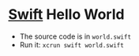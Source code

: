 # [Swift](https://developer.apple.com/library/ios/documentation/Swift/Conceptual/Swift_Programming_Language/) Hello World

* The source code is in `world.swift`
* Run it: `xcrun swift world.swift`
